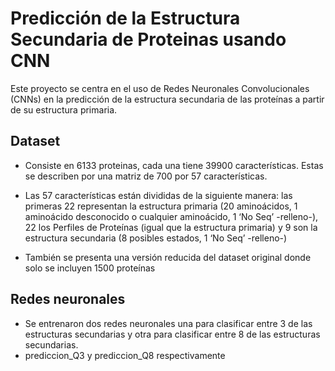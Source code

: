 # Predicción de la Estructura Secundaria de Proteinas usando CNN
Este proyecto se centra en el uso de Redes Neuronales Convolucionales (CNNs) en la predicción de la estructura secundaria de las proteínas a partir de su estructura primaria.

## Dataset
- Consiste en 6133 proteinas, cada una tiene 39900 características. Estas se describen por una matriz de 700 por 57 características. 

- Las 57 características están divididas de la siguiente manera: las primeras 22 representan la estructura primaria (20 aminoácidos, 1 aminoácido desconocido o cualquier aminoácido, 1 ‘No Seq’ -relleno-), 22 los Perfiles de Proteínas (igual que la estructura primaria) y 9 son la estructura secundaria (8 posibles estados, 1 ‘No Seq’ -relleno-)

- También se presenta una versión reducida del dataset original donde solo se incluyen 1500 proteínas
  
## Redes neuronales
- Se entrenaron dos redes neuronales una para clasificar entre 3 de las estructuras secundarias y otra para clasificar entre 8 de las estructuras secundarias.
- prediccion_Q3 y prediccion_Q8 respectivamente
